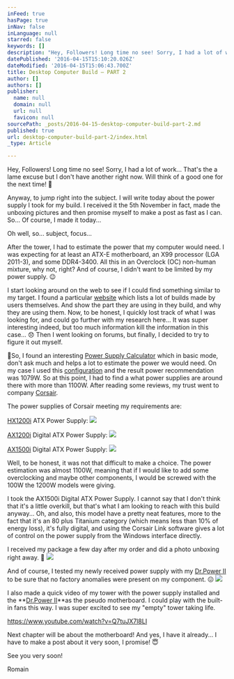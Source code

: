 ```yaml
---
inFeed: true
hasPage: true
inNav: false
inLanguage: null
starred: false
keywords: []
description: "Hey, Followers! Long time no see! Sorry, I had a lot of work... That's the a lame excuse but I don't have another right now. Will think of a good one for the next time! \uD83D\uDE42"
datePublished: '2016-04-15T15:10:20.026Z'
dateModified: '2016-04-15T15:06:43.700Z'
title: Desktop Computer Build – PART 2
author: []
authors: []
publisher:
  name: null
  domain: null
  url: null
  favicon: null
sourcePath: _posts/2016-04-15-desktop-computer-build-part-2.md
published: true
url: desktop-computer-build-part-2/index.html
_type: Article

---
```

Hey, Followers! Long time no see! Sorry, I had a lot of work... That's the a lame excuse but I don't have another right now. Will think of a good one for the next time! 🙂

Anyway, to jump right into the subject. I will write today about the power supply I took for my build. I received it the 5th November in fact, made the unboxing pictures and then promise myself to make a post as fast as I can. So... Of course, I made it today...

Oh well, so... subject, focus...

After the tower, I had to estimate the power that my computer would need. I was expecting for at least an ATX-E motherboard, an X99 processor (LGA 2011-3), and some DDR4-3400\. All this in an Overclock (OC) non-human mixture, why not, right? And of course, I didn't want to be limited by my power supply. 😉

I start looking around on the web to see if I could find something similar to my target. I found a particular [website][0] which lists a lot of builds made by users themselves. And show the part they are using in they build, and why they are using them. Now, to be honest, I quickly lost track of what I was looking for, and could go further with my research here... It was super interesting indeed, but too much information kill the information in this case... 😞 Then I went looking on forums, but finally, I decided to try to figure it out myself. 

So, I found an interesting [Power Supply Calculator][1] which in basic mode, don't ask much and helps a lot to estimate the power we would need. On my case I used this [configuration][2] and the result power recommendation was 1079W. So at this point, I had to find a what power supplies are around there with more than 1100W. After reading some reviews, my trust went to company [Corsair][3].

The power supplies of Corsair meeting my requirements are:

[HX1200i][4] ATX Power Supply:
![](https://the-grid-user-content.s3-us-west-2.amazonaws.com/69b04b1c-debb-4b90-8d19-a28f371e6474.png)

[AX1200i][5] Digital ATX Power Supply:
![](https://the-grid-user-content.s3-us-west-2.amazonaws.com/41f6be14-bb9c-475f-a4f1-9d062b9fd44c.png)

[AX1500i][6] Digital ATX Power Supply:
![](https://the-grid-user-content.s3-us-west-2.amazonaws.com/694f2011-7040-4d3f-9a57-aae13fefaff4.png)

Well, to be honest, it was not that difficult to make a choice. The power estimation was almost 1100W, meaning that if I would like to add some overclocking and maybe other components, I would be screwed with the 100W the 1200W models were giving.

I took the AX1500i Digital ATX Power Supply. I cannot say that I don't think that it's a little overkill, but that's what I am looking to reach with this build anyway... Oh, and also, this model have a pretty neat features, more to the fact that it's an 80 plus Titanium category (which means less than 10% of energy loss), it's fully digital, and using the Corsair Link software gives a lot of control on the power supply from the Windows interface directly.

I received my package a few day after my order and did a photo unboxing right away. 👀
![](https://the-grid-user-content.s3-us-west-2.amazonaws.com/41db3183-89bf-4f6a-ae9a-ed013c215c3f.jpg)

And of course, I tested my newly received power supply with my [Dr.Power II][7] to be sure that no factory anomalies were present on my component. 😖
![](https://the-grid-user-content.s3-us-west-2.amazonaws.com/51c1f6de-a1fa-4e14-9a60-9be800b9e497.jpg)

I also made a quick video of my tower with the power supply installed and the **[Dr.Power II][7]**as the pseudo motherboard. I could play with the built-in fans this way. I was super excited to see my "empty" tower taking life. 

https://www.youtube.com/watch?v=Q7tuJX7l8LI

Next chapter will be about the motherboard! And yes, I have it already... I have to make a post about it very soon, I promise! 😇

See you very soon!

Romain

[0]: https://pcpartpicker.com/builds/
[1]: http://outervision.com/power-supply-calculator
[2]: http://outervision.com/b/HK7iri
[3]: http://www.corsair.com/en-us/power-supply-units
[4]: http://www.corsair.com/en/hxi-series-hx1200i-high-performance-atx-power-supply-1200-watt-80-plus-platinum-certified-psu
[5]: http://www.corsair.com/en-us/ax1200i-digital-atx-power-supply-1200-watt-80-plus-platinum-certified-fully-modular-psu
[6]: http://www.corsair.com/en-us/ax1500i-digital-atx-power-supply-1500-watt-fully-modular-psu
[7]: http://www.thermaltake.com/products-model.aspx?id=C_00001777